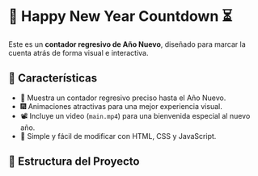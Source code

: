 # 🎉 Happy New Year Countdown ⏳

Este es un **contador regresivo de Año Nuevo**, diseñado para marcar la cuenta atrás de forma visual e interactiva.

## 📝 Características

- 📆 Muestra un contador regresivo preciso hasta el Año Nuevo.
- 🎆 Animaciones atractivas para una mejor experiencia visual.
- 📽️ Incluye un video (`main.mp4`) para una bienvenida especial al nuevo año.
- 📄 Simple y fácil de modificar con HTML, CSS y JavaScript.

## 📂 Estructura del Proyecto

